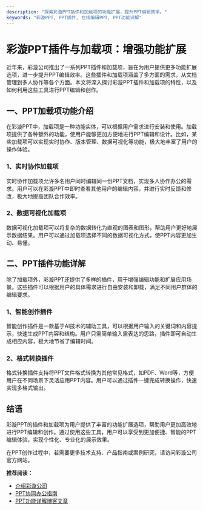 ```yaml
---
description: "探索彩漩PPT插件和加载项的功能扩展，提升PPT编辑效率。"
keywords: "彩漩PPT, PPT插件, 在线编辑PPT, PPT功能详解"
---
```

# 彩漩PPT插件与加载项：增强功能扩展

近年来，彩漩公司推出了一系列PPT插件和加载项，旨在为用户提供更多功能扩展选项，进一步提升PPT编辑效率。这些插件和加载项涵盖了多方面的需求，从文档管理到多人协作等各个方面。本文将深入探讨彩漩PPT插件和加载项的特性，以及如何利用这些工具进行PPT编辑和创作。

## 一、PPT加载项功能介绍

在彩漩PPT中，加载项是一种功能实体，可以根据用户需求进行安装和使用。加载项提供了各种额外的功能，使用户能够更加方便地进行PPT编辑和设计。比如，某些加载项可以实现实时协作、版本管理、数据可视化等功能，极大地丰富了用户的操作体验。

### 1、实时协作加载项

实时协作加载项允许多名用户同时编辑同一份PPT文档，实现多人协作办公的需求。用户可以在彩漩PPT中即时查看其他用户的编辑内容，并进行实时反馈和修改，极大地提高团队合作效率。

### 2、数据可视化加载项

数据可视化加载项可以将复杂的数据转化为直观的图表和图形，帮助用户更好地展示数据结果。用户可以通过加载项选择不同的数据可视化方式，使PPT内容更加生动、易懂。

## 二、PPT插件功能详解

除了加载项外，彩漩PPT还提供了多样的插件，用于增强编辑功能和扩展应用场景。这些插件可以根据用户的具体需求进行自由安装和卸载，满足不同用户群体的编辑要求。

### 1、智能创作插件

智能创作插件是一款基于AI技术的辅助工具，可以根据用户输入的关键词和内容提示，快速生成PPT内容和结构。用户只需简单输入需表达的思路，插件即可自动生成相应内容，极大地节省了编辑时间。

### 2、格式转换插件

格式转换插件支持将PPT文件格式转换为其他常见格式，如PDF、Word等，方便用户在不同场景下灵活应用PPT内容。用户可以通过插件一键完成转换操作，快速实现多格式输出。

## 结语

彩漩PPT的插件和加载项为用户提供了丰富的功能扩展选项，帮助用户更加高效地进行PPT编辑和创作。通过使用这些工具，用户可以享受到更加便捷、智能的PPT编辑体验，实现个性化、专业化的展示效果。

在PPT创作过程中，若需要更多技术支持、产品指南或案例研究，请访问彩漩公司官方网站。

**推荐阅读：**
- [介绍彩漩公司](https://caixuan.cc)
- [PPT协同办公指南](https://caixuan.cc/help)
- [PPT功能详解博客文章](https://caixuan.cc/blog)
